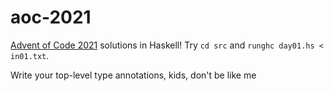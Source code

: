 # aoc-2021
[Advent of Code 2021](https://adventofcode.com/2021/) solutions in Haskell! Try `cd src` and `runghc day01.hs < in01.txt`.

Write your top-level type annotations, kids, don't be like me
